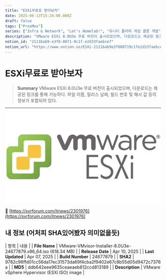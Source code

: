 ```yaml
---
title: "ESXi무료로 받아보자"
date: 2025-06-13T15:24:00.000Z
draft: false
tags: ["ProxMox"]
series: ["Infra & Network", "Let's Homelab!", "유니티 플러피 게임 클론 개발"]
description: "VMware ESXi 8.0U3e 무료 버전이 출시되었으며, 다운로드는 제공된 링크를 통해 가능하다. 파일 이름, 릴리스 날짜, 빌드 번호 및 해시 값 등의 정보가 포함되어 있다."
notion_id: "2111bab9-e3f8-8071-9c1f-e2d33faebce7"
notion_url: "https://www.notion.so/ESXi-2111bab9e3f880719c1fe2d33faebce7"
---
```


# ESXi무료로 받아보자

> **Summary**
> VMware ESXi 8.0U3e 무료 버전이 출시되었으며, 다운로드는 제공된 링크를 통해 가능하다. 파일 이름, 릴리스 날짜, 빌드 번호 및 해시 값 등의 정보가 포함되어 있다.

---

![Image](image_0aa3dea5c07a.png)

🔗 [https://svrforum.com/itnews/2301976](https://svrforum.com/itnews/2301976)

## 내 정보 (어처피 SHA있어봤자 의미없을듯)

| 항목 | 내용 |
| **File Name** | VMware-VMvisor-Installer-8.0U3e-24677879.x86_64.iso (618.34 MB) |
| **Release Date** | Apr 10, 2025 |
| **Last Updated** | Apr 07, 2025 |
| **Build Number** | 24677879 |
| **SHA2** | 9782c96ffd01cc56da17ec31573da69f4cba2f9402e67c8b55d05d9472c7376a |
| **MD5** | ddb642eee9635ceaeaeb812ccd813189 |
| **Description** | VMware vSphere Hypervisor (ESXi ISO) image |


